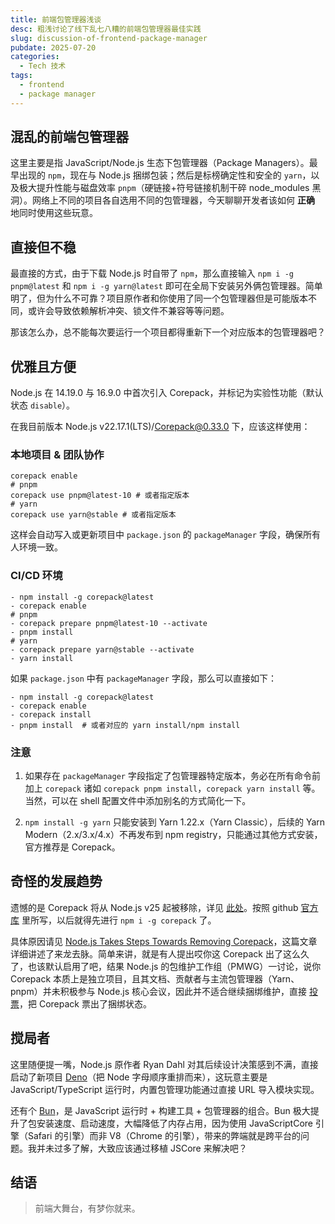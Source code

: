 ```yaml
---
title: 前端包管理器浅谈
desc: 粗浅讨论了线下乱七八糟的前端包管理器最佳实践
slug: discussion-of-frontend-package-manager
pubdate: 2025-07-20
categories:
  - Tech 技术
tags:
  - frontend
  - package manager
---
```


## 混乱的前端包管理器

这里主要是指 JavaScript/Node.js 生态下包管理器（Package Managers）。最早出现的 `npm`，现在与 Node.js 捆绑包装；然后是标榜确定性和安全的 `yarn`，以及极大提升性能与磁盘效率 `pnpm`（硬链接+符号链接机制干碎 node_modules 黑洞）。网络上不同的项目各自选用不同的包管理器，今天聊聊开发者该如何 **正确** 地同时使用这些玩意。

## 直接但不稳

最直接的方式，由于下载 Node.js 时自带了 `npm`，那么直接输入 `npm i -g pnpm@latest` 和 `npm i -g yarn@latest` 即可在全局下安装另外俩包管理器。简单明了，但为什么不可靠？项目原作者和你使用了同一个包管理器但是可能版本不同，或许会导致依赖解析冲突、锁文件不兼容等等问题。

那该怎么办，总不能每次要运行一个项目都得重新下一个对应版本的包管理器吧？

## 优雅且方便

Node.js 在 14.19.0 与 16.9.0 中首次引入 Corepack，并标记为实验性功能（默认状态 `disable`）。

在我目前版本 Node.js v22.17.1(LTS)/Corepack@0.33.0 下，应该这样使用：

### 本地项目 & 团队协作

```shell
corepack enable
# pnpm
corepack use pnpm@latest-10 # 或者指定版本
# yarn
corepack use yarn@stable # 或者指定版本
```

这样会自动写入或更新项目中 `package.json` 的 `packageManager` 字段，确保所有人环境一致。

### CI/CD 环境

```shell
- npm install -g corepack@latest
- corepack enable
# pnpm
- corepack prepare pnpm@latest-10 --activate
- pnpm install
# yarn
- corepack prepare yarn@stable --activate
- yarn install
```

如果 `package.json` 中有 `packageManager` 字段，那么可以直接如下：

```shell
- npm install -g corepack@latest
- corepack enable
- corepack install
- pnpm install  # 或者对应的 yarn install/npm install
```

### 注意

1. 如果存在 `packageManager` 字段指定了包管理器特定版本，务必在所有命令前加上 `corepack` 诸如 `corepack pnpm install`，`corepack yarn install` 等。当然，可以在 shell 配置文件中添加别名的方式简化一下。

2. `npm install -g yarn` 只能安装到 Yarn 1.22.x（Yarn Classic），后续的 Yarn Modern（2.x/3.x/4.x）不再发布到 npm registry，只能通过其他方式安装，官方推荐是 Corepack。

## 奇怪的发展趋势

遗憾的是 Corepack 将从 Node.js v25 起被移除，详见 [此处](https://nodejs.org/docs/latest-v22.x/api/corepack.html)。按照 github [官方库](https://github.com/nodejs/corepack) 里所写，以后就得先进行 `npm i -g corepack` 了。

具体原因请见 [Node.js Takes Steps Towards Removing Corepack](https://socket.dev/blog/node-js-takes-steps-towards-removing-corepack)，这篇文章详细讲述了来龙去脉。简单来讲，就是有人提出哎你这 Corepack 出了这么久了，也该默认启用了吧，结果 Node.js 的包维护工作组（PMWG）一讨论，说你 Corepack 本质上是独立项目，且其文档、贡献者与主流包管理器（Yarn、pnpm）并未积极参与 Node.js 核心会议，因此并不适合继续捆绑维护，直接 [投票](https://github.com/nodejs/TSC/pull/1697)，把 Corepack 票出了捆绑状态。

## 搅局者

这里随便提一嘴，Node.js 原作者 Ryan Dahl 对其后续设计决策感到不满，直接启动了新项目 [Deno](https://github.com/denoland)（把 Node 字母顺序重排而来），这玩意主要是 JavaScript/TypeScript 运行时，内置包管理功能通过直接 URL 导入模块实现。

还有个 [Bun](https://github.com/oven-sh/bun)，是 JavaScript 运行时 + 构建工具 + 包管理器的组合。Bun 极大提升了包安装速度、启动速度，大幅降低了内存占用，因为使用 JavaScriptCore 引擎（Safari 的引擎）而非 V8（Chrome 的引擎），带来的弊端就是跨平台的问题。我并未过多了解，大致应该通过移植 JSCore 来解决吧？

## 结语

> 前端大舞台，有梦你就来。
